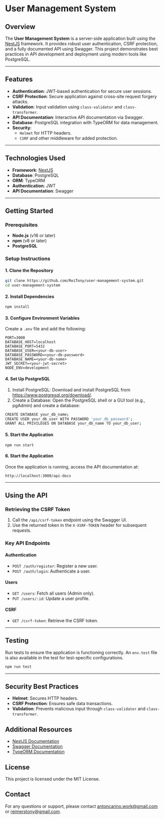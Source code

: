 # User Management System

## Overview

The **User Management System** is a server-side application built using the [NestJS](https://nestjs.com) framework. It provides robust user authentication, CSRF protection, and a fully documented API using Swagger. This project demonstrates best practices in API development and deployment using modern tools like PostgreSQL.

---

## Features

- **Authentication**: JWT-based authentication for secure user sessions.
- **CSRF Protection**: Secure application against cross-site request forgery attacks.
- **Validation**: Input validation using `class-validator` and `class-transformer`.
- **API Documentation**: Interactive API documentation via Swagger.
- **Database**: PostgreSQL integration with TypeORM for data management.
- **Security**:
    - `Helmet` for HTTP headers.
    - `CSRF` and other middleware for added protection.

---

## Technologies Used

- **Framework**: [NestJS](https://nestjs.com)
- **Database**: PostgreSQL
- **ORM**: TypeORM
- **Authentication**: JWT
- **API Documentation**: Swagger

---

## Getting Started

### Prerequisites

- **Node.js** (v16 or later)
- **npm** (v8 or later)
- **PostgreSQL**

### Setup Instructions

#### 1. Clone the Repository

```bash
git clone https://github.com/ReiTony/user-management-system.git
cd user-management-system
```

#### 2. Install Dependencies

```bash
npm install
```

#### 3. Configure Environment Variables

Create a `.env` file and add the following:

```
PORT=3000
DATABASE_HOST=localhost
DATABASE_PORT=5432
DATABASE_USER=<your-db-user>
DATABASE_PASSWORD=<your-db-password>
DATABASE_NAME=<your-db-name>
JWT_SECRET=<your-jwt-secret>
NODE_ENV=development
```

#### 4. Set Up PostgreSQL
1. Install PostgreSQL: Download and install PostgreSQL from https://www.postgresql.org/download/.
2. Create a Database: Open the PostgreSQL shell or a GUI tool (e.g., pgAdmin) and create a database:
```bash
CREATE DATABASE your_db_name;
CREATE USER your_db_user WITH PASSWORD 'your_db_password';
GRANT ALL PRIVILEGES ON DATABASE your_db_name TO your_db_user;
```

#### 5.  Start the Application

```
npm run start

```
#### 6.  Start the Application
Once the application is running, access the API documentation at:
```
http://localhost:3000/api-docs
```

---

## Using the API

### Retrieving the CSRF Token

1. Call the `/api/csrf-token` endpoint using the Swagger UI.
2. Use the returned token in the `X-XSRF-TOKEN` header for subsequent requests.

### Key API Endpoints

#### Authentication

- `POST /auth/register`: Register a new user.
- `POST /auth/login`: Authenticate a user.

#### Users

- `GET /users`: Fetch all users (Admin only).
- `PUT /users/:id`: Update a user profile.

#### CSRF

- `GET /csrf-token`: Retrieve the CSRF token.

---

## Testing

Run tests to ensure the application is functioning correctly. An `env.test` file is also available in the test for test-specific configurations.

```bash
npm run test
```

---

## Security Best Practices

- **Helmet**: Secures HTTP headers.
- **CSRF Protection**: Ensures safe data transactions.
- **Validation**: Prevents malicious input through `class-validator` and `class-transformer`.

## Additional Resources

- [NestJS Documentation](https://docs.nestjs.com)
- [Swagger Documentation](https://swagger.io/docs/)
- [TypeORM Documentation](https://typeorm.io/)

## License

This project is licensed under the MIT License.

## Contact

For any questions or support, please contact [antoncarino.work@gmail.com](mailto:antoncarino.work@gmail.com) or [reimerstony@gmail.com](mailto:reimerstony@gmail.com).
